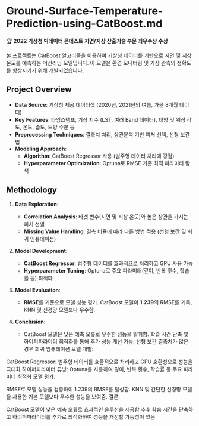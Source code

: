 # Ground-Surface-Temperature-Prediction-using-CatBoost.md

🏆 **2022 기상청 빅데이터 콘테스트 지면/지상 산출기술 부문 최우수상 수상**

본 프로젝트는 CatBoost 알고리즘을 이용하여 기상청 데이터를 기반으로 지면 및 지상 온도를 예측하는 머신러닝 모델입니다. 이 모델은 환경 모니터링 및 기상 관측의 정확도를 향상시키기 위해 개발되었습니다.

## Project Overview

- **Data Source**: 기상청 제공 데이터셋 (2020년, 2021년의 여름, 가을 8개월 데이터)
- **Key Features**: 타임스탬프, 기상 지수 (LST, 여러 Band 데이터), 태양 및 위성 각도, 온도, 습도, 토양 수분 등
- **Preprocessing Techniques**: 결측치 처리, 상관분석 기반 피처 선택, 선형 보간법
- **Modeling Approach**:
  - **Algorithm**: CatBoost Regressor 사용 (범주형 데이터 처리에 강점)
  - **Hyperparameter Optimization**: Optuna로 RMSE 기준 최적 파라미터 탐색

## Methodology

1. **Data Exploration**:
   - **Correlation Analysis**: 타겟 변수(지면 및 지상 온도)와 높은 상관을 가지는 피처 선별
   - **Missing Value Handling**: 결측 비율에 따라 다른 방법 적용 (선형 보간 및 회귀 임퓨테이션)

2. **Model Development**:
   - **CatBoost Regressor**: 범주형 데이터를 효과적으로 처리하고 GPU 사용 가능
   - **Hyperparameter Tuning**: Optuna로 주요 파라미터(깊이, 반복 횟수, 학습률 등) 최적화

3. **Model Evaluation**:
   - **RMSE**를 기준으로 모델 성능 평가. CatBoost 모델이 **1.239**의 RMSE를 기록, KNN 및 신경망 모델보다 우수함.

4. **Conclusion**:
   - CatBoost 모델은 낮은 예측 오류로 우수한 성능을 발휘함. 학습 시간 단축 및 하이퍼파라미터 최적화를 통해 추가 성능 개선 가능.
 선형 보간
결측치가 많은 경우 회귀 임퓨테이션
모델 개발:

CatBoost Regressor: 범주형 데이터를 효율적으로 처리하고 GPU 호환성으로 성능을 극대화
하이퍼파라미터 튜닝: Optuna를 사용하여 깊이, 반복 횟수, 학습률 등 주요 파라미터 최적화
모델 평가:

RMSE로 모델 성능을 검증하여 1.239의 RMSE를 달성함. KNN 및 간단한 신경망 모델을 사용한 기본 모델보다 우수한 성능을 보여줌.
결론:

CatBoost 모델이 낮은 예측 오류로 효과적인 솔루션을 제공함
추후 학습 시간을 단축하고 하이퍼파라미터를 추가로 최적화하여 성능을 개선할 가능성이 있음

